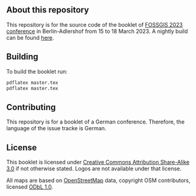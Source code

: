 ## About this repository

This repository is for the source code of the booklet of [FOSSGIS 2023 conference](http://fossgis-konferenz.de/2023/) in Berlin-Adlershof from 15 to 18 March 2023. A nightly build can be found [here](https://mymapnik.rudzick.it/master.pdf).

## Building

To build the booklet run:

```sh
pdflatex master.tex
pdflatex master.tex
```

## Contributing

This repository is for a booklet of a German conference. Therefore, the language of the issue tracke is German.

## License

This booklet is licensed under [Creative Commons Attribution Share-Alike 3.0](http://creativecommons.org/licenses/by-sa/3.0/) if not otherwise stated. Logos are not available under that license.

All maps are based on [OpenStreetMap](http://www.openstreetmap.org/copyright)
data, copyright OSM contributors, licensed [ODbL 1.0](http://opendatacommons.org/licenses/odbl/1-0/).


